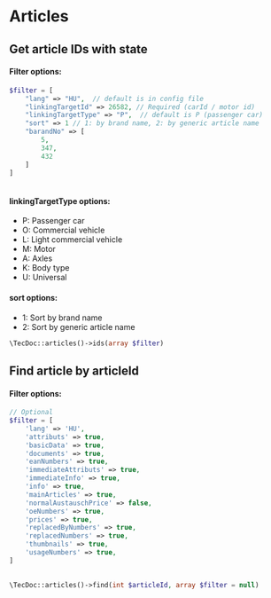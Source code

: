 # Articles

## Get article IDs with state

#### Filter options:
```php
$filter = [
    "lang" => "HU",  // default is in config file
    "linkingTargetId" => 26582, // Required (carId / motor id)
    "linkingTargetType" => "P",  // default is P (passenger car)
    "sort" => 1 // 1: by brand name, 2: by generic article name
    "barandNo" => [
        5,
        347,
        432
    ]
]
    
```
#### linkingTargetType options:
- P: Passenger car
- O: Commercial vehicle
- L: Light commercial vehicle
- M: Motor
- A: Axles
- K: Body type
- U: Universal
#### sort options:
- 1: Sort by brand name
- 2: Sort by generic article name

```php
\TecDoc::articles()->ids(array $filter)
```
## Find article by articleId

#### Filter options:
```php
// Optional
$filter = [
    'lang' => 'HU',
    'attributs' => true,
    'basicData' => true,
    'documents' => true,
    'eanNumbers' => true,
    'immediateAttributs' => true,
    'immediateInfo' => true,
    'info' => true,
    'mainArticles' => true,
    'normalAustauschPrice' => false,
    'oeNumbers' => true,
    'prices' => true,
    'replacedByNumbers' => true,
    'replacedNumbers' => true,
    'thumbnails' => true,
    'usageNumbers' => true,
]
    
```
```php
\TecDoc::articles()->find(int $articleId, array $filter = null)
```